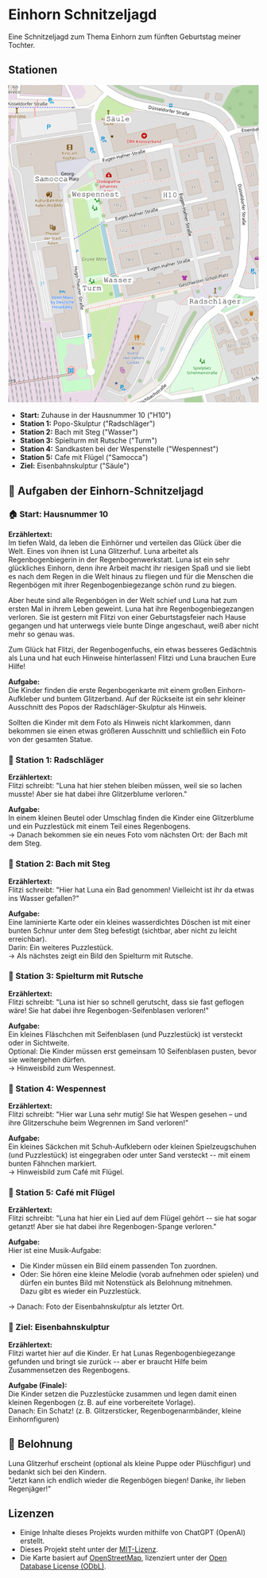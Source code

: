 # Einhorn Schnitzeljagd

Eine Schnitzeljagd zum Thema Einhorn zum fünften Geburtstag meiner Tochter.

## Stationen

![Karte vom Stadtoval in Aalen](karte.png)

* **Start:** Zuhause in der Hausnummer 10 ("H10")
* **Station 1:** Popo-Skulptur ("Radschläger")
* **Station 2:** Bach mit Steg ("Wasser")
* **Station 3:** Spielturm mit Rutsche ("Turm")
* **Station 4:** Sandkasten bei der Wespenstelle ("Wespennest")
* **Station 5:** Cafe mit Flügel ("Samocca")
* **Ziel:** Eisenbahnskulptur ("Säule")

## 🦄 Aufgaben der Einhorn-Schnitzeljagd

### 🏠 Start: Hausnummer 10

**Erzählertext:**  
Im tiefen Wald, da leben die Einhörner und verteilen das Glück über die Welt.
Eines von ihnen ist Luna Glitzerhuf. Luna arbeitet als Regenbogenbiegerin in der
Regenbogenwerkstatt. Luna ist ein sehr glückliches Einhorn, denn ihre Arbeit
macht ihr riesigen Spaß und sie liebt es nach dem Regen in die Welt hinaus zu
fliegen und für die Menschen die Regenbögen mit ihrer Regenbogenbiegezange schön
rund zu biegen.

Aber heute sind alle Regenbögen in der Welt schief und Luna hat zum ersten Mal
in ihrem Leben geweint. Luna hat ihre Regenbogenbiegezangen verloren. Sie ist
gestern mit Flitzi von einer Geburtstagsfeier nach Hause gegangen und hat
unterwegs viele bunte Dinge angeschaut, weiß aber nicht mehr so genau was.

Zum Glück hat Flitzi, der Regenbogenfuchs, ein etwas besseres Gedächtnis als
Luna und hat euch Hinweise hinterlassen! Flitzi und Luna brauchen Eure Hilfe!

**Aufgabe:**  
Die Kinder finden die erste Regenbogenkarte mit einem großen Einhorn-Aufkleber
und buntem Glitzerband. Auf der Rückseite ist ein sehr kleiner Ausschnitt des
Popos der Radschläger-Skulptur als Hinweis.

Sollten die Kinder mit dem Foto als Hinweis nicht klarkommen, dann bekommen sie
einen etwas größeren Ausschnitt und schließlich ein Foto von der gesamten
Statue.

### 🐾 Station 1: Radschläger

**Erzählertext:**  
Flitzi schreibt: "Luna hat hier stehen bleiben müssen, weil sie so lachen
musste! Aber sie hat dabei ihre Glitzerblume verloren."

**Aufgabe:**  
In einem kleinen Beutel oder Umschlag finden die Kinder eine Glitzerblume und
ein Puzzlestück mit einem Teil eines Regenbogens.  
→ Danach bekommen sie ein neues Foto vom nächsten Ort: der Bach mit dem Steg.

### 🌉 Station 2: Bach mit Steg

**Erzählertext:**  
Flitzi schreibt: "Hier hat Luna ein Bad genommen! Vielleicht ist ihr da etwas
ins Wasser gefallen?"

**Aufgabe:**  
Eine laminierte Karte oder ein kleines wasserdichtes Döschen ist mit einer
bunten Schnur unter dem Steg befestigt (sichtbar, aber nicht zu leicht
erreichbar).  
Darin: Ein weiteres Puzzlestück.  
→ Als nächstes zeigt ein Bild den Spielturm mit Rutsche.

### 🛝 Station 3: Spielturm mit Rutsche

**Erzählertext:**  
Flitzi schreibt: "Luna ist hier so schnell gerutscht, dass sie fast geflogen
wäre! Sie hat dabei ihre Regenbogen-Seifenblasen verloren!"

**Aufgabe:**  
Ein kleines Fläschchen mit Seifenblasen (und Puzzlestück) ist versteckt oder in
Sichtweite.  
Optional: Die Kinder müssen erst gemeinsam 10 Seifenblasen pusten, bevor sie
weitergehen dürfen.  
→ Hinweisbild zum Wespennest.

### 🐝 Station 4: Wespennest

**Erzählertext:**  
Flitzi schreibt: "Hier war Luna sehr mutig! Sie hat Wespen gesehen – und ihre
Glitzerschuhe beim Wegrennen im Sand verloren!"

**Aufgabe:**  
Ein kleines Säckchen mit Schuh-Aufklebern oder kleinen Spielzeugschuhen (und
Puzzlestück) ist eingegraben oder unter Sand versteckt -- mit einem bunten
Fähnchen markiert.  
→ Hinweisbild zum Café mit Flügel.

### 🎹 Station 5: Café mit Flügel

**Erzählertext:**  
Flitzi schreibt: "Luna hat hier ein Lied auf dem Flügel gehört -- sie hat sogar
getanzt! Aber sie hat dabei ihre Regenbogen-Spange verloren."

**Aufgabe:**  
Hier ist eine Musik-Aufgabe:  

* Die Kinder müssen ein Bild einem passenden Ton zuordnen.  
* Oder: Sie hören eine kleine Melodie (vorab aufnehmen oder spielen) und dürfen
  ein buntes Bild mit Notenstück als Belohnung mitnehmen.  
  Dazu gibt es wieder ein Puzzlestück.

→ Danach: Foto der Eisenbahnskulptur als letzter Ort.

### 🚂 Ziel: Eisenbahnskulptur

**Erzählertext:**  
Flitzi wartet hier auf die Kinder. Er hat Lunas Regenbogenbiegezange gefunden
und bringt sie zurück -- aber er braucht Hilfe beim Zusammensetzen des
Regenbogens.

**Aufgabe (Finale):**  
Die Kinder setzen die Puzzlestücke zusammen und legen damit einen kleinen
Regenbogen (z. B. auf eine vorbereitete Vorlage).  
Danach: Ein Schatz! (z. B. Glitzersticker, Regenbogenarmbänder, kleine
Einhornfiguren)

## 🎉 Belohnung

Luna Glitzerhuf erscheint (optional als kleine Puppe oder Plüschfigur) und
bedankt sich bei den Kindern.  
"Jetzt kann ich endlich wieder die Regenbögen biegen! Danke, ihr lieben
Regenjäger!"

## Lizenzen

* Einige Inhalte dieses Projekts wurden mithilfe von ChatGPT (OpenAI) erstellt.
* Dieses Projekt steht unter der [MIT-Lizenz](LICENSE).
* Die Karte basiert auf [OpenStreetMap](https://www.openstreetmap.org/),
  lizenziert unter der [Open Database License
  (ODbL)](https://opendatacommons.org/licenses/odbl/).
